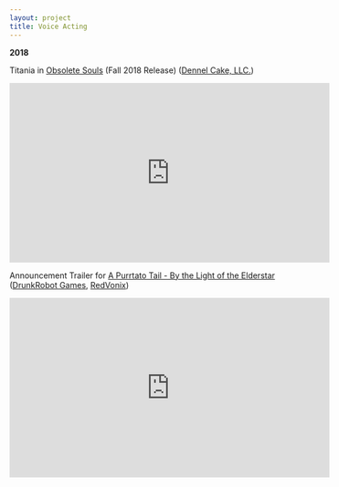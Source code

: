 ```yaml
---
layout: project
title: Voice Acting
---
```

<b>2018</b>

Titania in [Obsolete Souls](https://twitter.com/ObsoleteSouls?lang=en) (Fall 2018 Release) ([Dennel Cake, LLC.](https://www.dennelcake.com/))

<iframe width="560" height="315" src="https://www.youtube.com/embed/XbvtWdABnGc" frameborder="0" allow="autoplay; encrypted-media" allowfullscreen></iframe>

Announcement Trailer for [A Purrtato Tail - By the Light of the Elderstar](https://twitter.com/PurrtatoTail)
([DrunkRobot Games](https://twitter.com/DrunkRobotGames), [RedVonix](https://twitter.com/RedVonix))

<iframe width="560" height="315" src="https://www.youtube.com/embed/67-0QfbQ8tI?rel=0" frameborder="0" allow="autoplay; encrypted-media" allowfullscreen></iframe>

